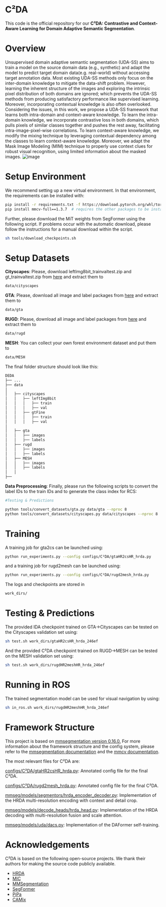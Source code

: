 # C²DA
This code is the official repository for our **C²DA: Contrastive and Context-Aware Learning for Domain Adaptive
Semantic Segmentation**.
# Overview
Unsupervised domain adaptive semantic segmentation (UDA-SS) aims to train a model on the source domain data (e.g., synthetic) and adapt the model to predict target domain data(e.g. real-world) without accessing target annotation data. Most existing UDA-SS methods only focus on the inter-domain knowledge to mitigate the data-shift problem. However, learning the inherent structure of the images and exploring the intrinsic pixel distribution of both domains are ignored; which prevents the UDA-SS methods from producing satisfactory performance like supervised learning. Moreover, incorporating contextual knowledge is also often overlooked. Considering the issues, in this work, we propose a UDA-SS framework that learns both intra-domain and context-aware knowledge. To learn the intra-domain knowledge, we incorporate contrastive loss in both domains, which pulls pixels of similar classes together and pushes the rest away, facilitating intra-image-pixel-wise correlations. To learn context-aware knowledge, we modify the mixing technique by leveraging contextual dependency among the classes to learn context-aware knowledge. Moreover, we adapt the Mask Image Modeling (MIM) technique to properly use context clues for robust visual recognition, using limited information about the masked images. 
![image](https://github.com/Masrur02/IDA/assets/33350185/c0c50896-b52c-4118-bba9-0eaf63f9f900)
# Setup Environment
We recommend setting up a new virtual environment. In that environment, the requirements can be installed with:
```bash
pip install -r requirements.txt -f https://download.pytorch.org/whl/torch_stable.html
pip install mmcv-full==1.3.7  # requires the other packages to be installed first
```
Further, please download the MiT weights from SegFormer using the following script. If problems occur with the automatic download, please follow the instructions for a manual download within the script.
```bash
sh tools/download_checkpoints.sh
```
# Setup Datasets
**Cityscapes**: Please, download leftImg8bit_trainvaltest.zip and gt_trainvaltest.zip from [here](https://www.cityscapes-dataset.com/downloads/)
 and extract them to
```bash
data/cityscapes
```
**GTA**: Please, download all image and label packages from [here](https://download.visinf.tu-darmstadt.de/data/from_games/) and extract them to 
```bash 
data/gta
 ```
**RUGD**: Please, download all image and label packages from [here](http://rugd.vision/) and extract them to 
```bash 
data/rugd
 ```
**MESH**: You can collect your own forest environment dataset and put them to 
```bash 
data/MESH
```
The final folder structure should look like this:
```bash 
DEDA
├── ...
├── data
│   
│   ├── cityscapes
│   │   ├── leftImg8bit
│   │   │   ├── train
│   │   │   ├── val
│   │   ├── gtFine
│   │   │   ├── train
│   │   │   ├── val
│  
│   ├── gta
│   │   ├── images
│   │   ├── labels
│   ├── rugd
│   │   ├── images
│   │   ├── labels
│   ├── MESH
│   │   ├── images
│   │   ├── labels
│   │ 
├── 
```

**Data Preprocessing**: Finally, please run the following scripts to convert the label IDs to the train IDs and to generate the class index for RCS:
```bash
#Testing & Predictions

python tools/convert_datasets/gta.py data/gta --nproc 8
python tools/convert_datasets/cityscapes.py data/cityscapes --nproc 8
```
# Training
A training job for gta2cs can be launched using:
```bash
python run_experiments.py --config configs/C²DA/gtaHR2csHR_hrda.py
```
and a training job for rugd2mesh can be launched using:
```bash
python run_experiments.py --config configs/C²DA/rugd2mesh_hrda.py
```
The logs and checkpoints are stored in 
```bash 
work_dirs/
```
# Testing & Predictions
The provided IDA checkpoint trained on GTA→Cityscapes can be tested on the Cityscapes validation set using:
```bash
sh test.sh work_dirs/gtaHR2csHR_hrda_246ef
```
And the provided C²DA checkpoint trained on RUGD→MESH can be tested on the MESH validation set using:
```bash
sh test.sh work_dirs/rugdHR2meshHR_hrda_246ef
```
# Running in ROS
The trained segmentation model can be used for visual navigation by using:
```bash
sh in_ros.sh work_dirs/rugdHR2meshHR_hrda_246ef
```
# Framework Structure
This project is based on [mmsegmentation version 0.16.0.](https://github.com/open-mmlab/mmsegmentation/tree/v0.16.0) For more information about the framework structure and the config system, please refer to the [mmsegmentation documentation](https://mmsegmentation.readthedocs.io/en/latest/index.html) and the [mmcv documentation](https://mmcv.readthedocs.ihttps//arxiv.org/abs/2007.08702o/en/v1.3.7/index.html).

The most relevant files for C²DA are:

[configs/C²DA/gtaHR2csHR_hrda.py](https://github.com/Masrur02/DEDA_P/blob/main/configs/hrda/gtaHR2csHR_hrda.py): Annotated config file for the final C²DA.

[configs/C²DA/rugd2mesh_hrda.py](https://github.com/Masrur02/DEDA_P/blob/main/configs/hrda/rugd2mesh_hrda.py): Annotated config file for the final C²DA.

[mmseg/models/segmentors/hrda_encoder_decoder.py](https://github.com/Masrur02/DEDA_P/blob/main/mmseg/models/segmentors/hrda_encoder_decoder.py): Implementation of the HRDA multi-resolution encoding with context and detail crop.

[mmseg/models/decode_heads/hrda_head.py](https://github.com/Masrur02/DEDA_P/blob/main/mmseg/models/decode_heads/hrda_head.py): Implementation of the HRDA decoding with multi-resolution fusion and scale attention.

[mmseg/models/uda/dacs.py](https://github.com/Masrur02/DEDA_P/blob/main/mmseg/models/uda/dacs.py): Implementation of the DAFormer self-training.
# Acknowledgements
C²DA is based on the following open-source projects. We thank their authors for making the source code publicly available.
- [HRDA](https://github.com/lhoyer/HRDA#setup-environment)
- [MIC](https://github.com/lhoyer/MIC)
- [MMSegmentation](https://github.com/open-mmlab/mmsegmentation)
- [SegFormer](https://github.com/NVlabs/SegFormer)
- [PiPa](https://github.com/chen742/PiPa)
- [CAMix](https://github.com/qianyuzqy/CAMix)


